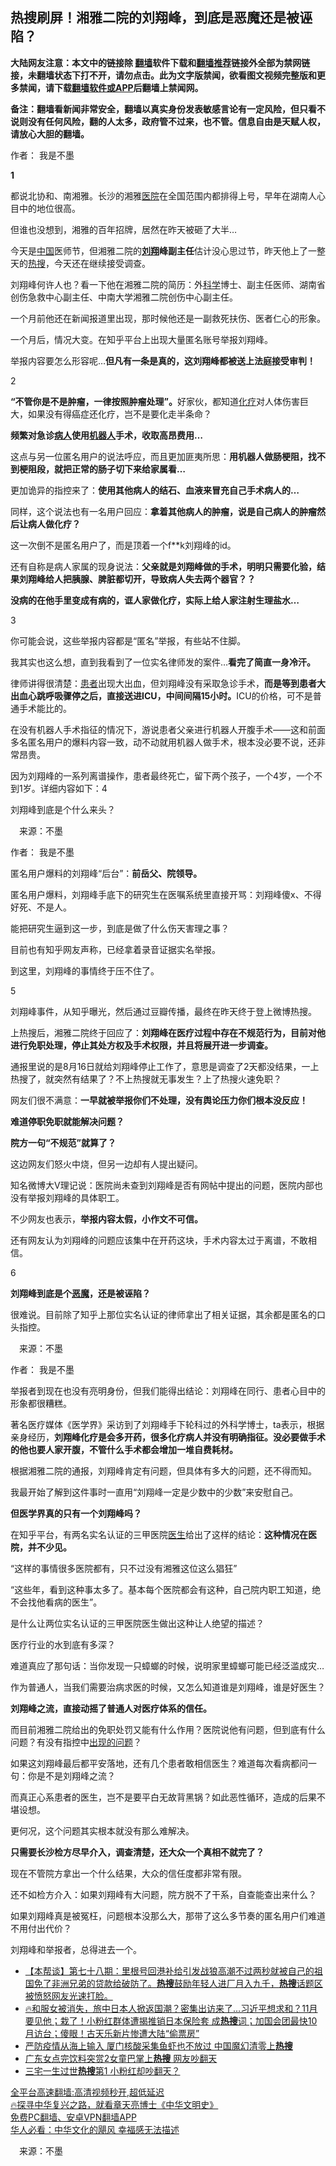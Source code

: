  <!-- 面包屑导航 --> <h2>热搜刷屏！湘雅二院的刘翔峰，到底是恶魔还是被诬陷？</h2> <p class="notice"><b>大陆网友注意：本文中的链接除 <a href="https://github.com/bannedbook/fanqiang" >翻墙</a>软件下载和<a href="https://github.com/killgcd/justmysocks/blob/master/README.md">翻墙推荐</a>链接外全部为禁网链接，未翻墙状态下打不开，请勿点击。此为文字版禁闻，欲看图文视频完整版和更多禁闻，请下载<a href="https://github.com/bannedbook/fanqiang">翻墙软件或APP</a>后翻墙上禁闻网。</p><p>备注：翻墙看新闻非常安全，翻墙以真实身份发表敏感言论有一定风险，但只看不说则没有任何风险，翻的人太多，政府管不过来，也不管。信息自由是天赋人权，请放心大胆的翻墙。</b></p>  <div class="entry"> <p>作者： 我是不墨</p> <p><strong>1</strong></p> <p>都说北协和、南湘雅。长沙的湘雅<a href="https://www.bannedbook.org/bnews/tag/%E5%8C%BB%E9%99%A2/" class="st_tag internal_tag" rel="tag" title="标签 医院 下的日志">医院</a>在全国范围内都排得上号，早年在湖南人心目中的地位很高。</p> <p>但谁也没想到，湘雅的百年招牌，居然在昨天被砸了大半…</p> <p>今天是<span class='wp_keywordlink_affiliate'><a href="https://www.bannedbook.org/" title="中国" target="_blank">中国</a></span>医师节，但湘雅二院的<strong><a href="https://www.bannedbook.org/bnews/tag/%e5%88%98%e7%bf%94/" class="st_tag internal_tag" rel="tag" title="标签 刘翔 下的日志">刘翔</a>峰副主任</strong>估计没心思过节，昨天他上了一整天的<a href="https://www.bannedbook.org/bnews/tag/%E7%83%AD%E6%90%9C/" class="st_tag internal_tag" rel="tag" title="标签 热搜 下的日志">热搜</a>，今天还在继续接受调查。</p> <p>刘翔峰何许人也？看一下他在湘雅二院的简历：外<span class='wp_keywordlink'><a href="https://www.bannedbook.org/forum11/topic309.html" title="禁片：“科学”的棍子" target="_blank">科学</a></span>博士、副主任医师、湖南省创伤急救中心副主任、中南大学湘雅二院创伤中心副主任。</p> <p>一个月前他还在新闻报道里出现，那时候他还是一副救死扶伤、医者仁心的形象。</p> <p>一个月后，情况大变。在知乎平台上出现大量匿名账号举报刘翔峰。</p> <p>举报内容要怎么形容呢…<strong>但凡有一条是真的，这刘翔峰都被送上法庭接受审判！</strong></p> <p>2</p> <p><strong>“不管你是不是肿瘤，一律按照肿瘤处理”。</strong>好家伙，都知道<a href="https://www.bannedbook.org/bnews/tag/%E5%8C%96%E7%96%97/" class="st_tag internal_tag" rel="tag" title="标签 化疗 下的日志">化疗</a>对人体伤害巨大，如果没有得癌症还化疗，岂不是要化走半条命？</p> <p><strong>频繁对急诊<a href="https://www.bannedbook.org/bnews/tag/%E7%97%85%E4%BA%BA/" class="st_tag internal_tag" rel="tag" title="标签 病人 下的日志">病人</a>使用<a href="https://www.bannedbook.org/bnews/tag/%e6%9c%ba%e5%99%a8%e4%ba%ba/" class="st_tag internal_tag" rel="tag" title="标签 机器人 下的日志">机器人</a>手术，收取高昂费用…</strong></p> <p>这点与另一位匿名用户的说法呼应，而且更加匪夷所思：<strong>用机器人做肠梗阻，找不到梗阻段，就把正常的肠子切下来给家属看…</strong></p> <p>更加诡异的指控来了：<strong>使用其他病人的结石、血液来冒充自己手术病人的…</strong></p> <p>同样，这个说法也有一名用户回应：<strong>拿着其他病人的肿瘤，说是自己病人的肿瘤然后让病人做化疗？</strong></p> <p>这一次倒不是匿名用户了，而是顶着一个f**k刘翔峰的id。</p> <p>还有自称是病人家属的现身说法：<strong>父亲就是刘翔峰做的手术，明明只需要化验，结果刘翔峰给人把胰腺、脾脏都切开，导致病人失去两个器官？？</strong></p> <p><strong>没病的在他手里变成有病的，诓人家做化疗，实际上给人家注射生理盐水…</strong></p>  <p>3</p> <p>你可能会说，这些举报内容都是“匿名”举报，有些站不住脚。</p> <p>我其实也这么想，直到我看到了一位实名律师发的案件…<strong>看完了简直一身冷汗。</strong></p> <p>律师讲得很清楚：<a href="https://www.bannedbook.org/bnews/tag/%E6%82%A3%E8%80%85/" class="st_tag internal_tag" rel="tag" title="标签 患者 下的日志">患者</a>出现大出血，但刘翔峰没有采取急诊手术，<strong>而是等到患者大出血心跳呼吸骤停之后，直接送进ICU，中间间隔15小时。</strong>ICU的价格，可不是普通手术能比的。</p> <p>在没有机器人手术指征的情况下，游说患者父亲进行机器人开腹手术——这和前面多名匿名用户的爆料内容一致，动不动就用机器人做手术，根本没必要不说，还非常昂贵。</p> <p>因为刘翔峰的一系列离谱操作，患者最终死亡，留下两个孩子，一个4岁，一个不到1岁。详细内容如下：4</p> <p>刘翔峰到底是个什么来头？</p> <p class="src-info">　来源：不墨 </p> <p>作者： 我是不墨</p> <p>匿名用户爆料的刘翔峰“后台”：<strong>前岳父、院领导。</strong></p> <p>匿名用户爆料，刘翔峰手底下的研究生在医嘱系统里直接开骂：刘翔峰傻x、不得好死、不是人。</p> <p>能把研究生逼到这一步，到底是做了什么伤天害理之事？</p> <p>目前也有知乎网友声称，已经拿着录音证据实名举报。</p> <p>到这里，刘翔峰的事情终于压不住了。</p> <p>5</p> <p>刘翔峰事件，从知乎曝光，然后通过豆瓣传播，最终在昨天终于登上微博热搜。</p> <p>上热搜后，湘雅二院终于回应了：<strong>刘翔峰在医疗过程中存在不规范行为，目前对他进行免职处理，停止其处方权及手术权限，并且将展开进一步调查。</strong></p> <p>通报里说的是8月16日就给刘翔峰停止工作了，意思是调查了2天都没结果，一上热搜了，就突然有结果了？不上热搜就无事发生？上了热搜火速免职？</p>  <p>网友们很不满意：<strong>一早就被举报你们不处理，没有舆论压力你们根本没反应！</strong></p> <p><strong>难道停职免职就能解决问题？</strong></p> <p><strong>院方一句“不规范”就算了？</strong></p> <p>这边网友们怒火中烧，但另一边却有人提出疑问。</p> <p>知名微博大V理记说：医院尚未查到刘翔峰是否有网帖中提出的问题，医院内部也没有举报刘翔峰的具体职工。</p> <p>不少网友也表示，<strong>举报内容太假，小作文不可信。</strong></p> <p>还有网友认为刘翔峰的问题应该集中在开药这块，手术内容太过于离谱，不敢相信。</p> <p>6</p> <p><strong>刘翔峰到底是个<a href="https://www.bannedbook.org/bnews/tag/%e6%81%b6%e9%ad%94/" class="st_tag internal_tag" rel="tag" title="标签 恶魔 下的日志">恶魔</a>，还是被诬陷？</strong></p> <p>很难说。目前除了知乎上那位实名认证的律师拿出了相关证据，其余都是匿名的口头指控。</p> <p class="src-info">　来源：不墨 </p> <p>作者： 我是不墨</p> <p>举报者到现在也没有亮明身份，但我们能得出结论：刘翔峰在同行、患者心目中的形象都很糟糕。</p> <p>著名医疗媒体《医学界》采访到了刘翔峰手下轮科过的外科学博士，ta表示，根据亲身经历，<strong>刘翔峰化疗是会多开药，很多化疗病人并没有明确指征。没必要做手术的他也要人家开腹，不管什么手术都会增加一堆自费耗材。</strong></p> <p>根据湘雅二院的通报，刘翔峰肯定有问题，但具体有多大的问题，还不得而知。</p> <p>我最开始了解到这件事时一直用“刘翔峰一定是少数中的少数”来安慰自己。</p> <p><strong>但医学界真的只有一个刘翔峰吗？</strong></p> <p>在知乎平台，有两名实名认证的三甲医院<a href="https://www.bannedbook.org/bnews/tag/%e5%8c%bb%e7%94%9f/" class="st_tag internal_tag" rel="tag" title="标签 医生 下的日志">医生</a>给出了这样的结论：<strong>这种情况在医院，并不少见。</strong></p>  <p>“这样的事情很多医院都有，只不过没有湘雅这位这么猖狂”</p> <p>“这些年，看到这种事太多了。基本每个医院都会有这种，自己院内职工知道，绝不会找他看病的医生”。</p> <p>是什么让两位实名认证的三甲医院医生做出这种让人绝望的描述？</p> <p>医疗行业的水到底有多深？</p> <p>难道真应了那句话：当你发现一只蟑螂的时候，说明家里蟑螂可能已经泛滥成灾…</p> <p>作为普通人，当我们需要治病求医的时候，又怎么知道谁是刘翔峰，谁是好医生？</p> <p><strong>刘翔峰之流，直接动摇了普通人对医疗体系的信任。</strong></p> <p>而目前湘雅二院给出的免职处罚又能有什么作用？医院说他有问题，但到底有什么问题？有没有指控中<span class='wp_keywordlink'><a href="https://www.bannedbook.org/forum11/topic335.html" title="禁片：发展中出现的问题，只能靠发展解决？" target="_blank">出现的问题</a></span>？</p> <p>如果这刘翔峰最后都平安落地，还有几个患者敢相信医生？难道每次看病都问一句：你是不是刘翔峰之流？</p> <p>而真正心系患者的医生，岂不是要平白无故背黑锅？如此恶性循环，造成的后果不堪设想。</p> <p>更何况，这个问题其实根本就没有那么难解决。</p> <p><strong>只需要长沙检方尽早介入，调查清楚，还大众一个真相不就完了？</strong></p> <p>现在不管院方拿出一个什么结果，大众的信任度都非常有限。</p> <p>还不如检方介入：如果刘翔峰有大问题，院方脱不了干系，自查能查出来什么？</p> <p>如果刘翔峰真是被冤枉，问题根本没那么大，那带了这么多节奏的匿名用户们难道不用付出代价？</p> <p>刘翔峰和举报者，总得进去一个。</p> <div id="taboola-mid-1"></div>  <ul class='op-related-articles' title='相关阅读'> <li><a href='https://www.bannedbook.org/bnews/bannedvideo/20220820/1773997.html' target='_blank'>【本帮谈】第七十八期：里根号回港补给引发战狼高潮不过两秒就被自己的祖国免了非洲兄弟的贷款给破防了。<b>热搜</b>鼓励年轻人进厂月入九千，<b>热搜</b>话题区被愤怒网友光速打脸。</a></li> <li><a href='https://www.bannedbook.org/bnews/bannedvideo/20220819/1773481.html' target='_blank'>🔥和服女被消失，旅中日本人掀返国潮？密集出访来了…习近平想求和？11月要见他；栽了！小粉红群体遭揭推销日本保险套 成<b>热搜</b>词；加国会团最快10月访台；傻眼！古天乐新片惨遭大陆“偷票房”</a></li> <li><a href='https://www.bannedbook.org/bnews/cbnews/20220818/1773147.html' target='_blank'>严防疫情从海上输入 厦门核酸采集鱼虾也不放过 中国魔幻清零上<b>热搜</b></a></li> <li><a href='https://www.bannedbook.org/bnews/cbnews/20220813/1771032.html' target='_blank'>广东女点完饮料突赏2女童巴掌上<b>热搜</b> 网友吵翻天</a></li> <li><a href='https://www.bannedbook.org/bnews/cnnews/20220810/1769581.html' target='_blank'>三宅一生过世<b>热搜</b>第1 小粉红却吵翻天？</a></li> </ul> <p class="texttj"> <a href="https://github.com/bannedbook/fanqiang/wiki/V2ray%E6%9C%BA%E5%9C%BA" target="_blank">全平台高速翻墙:高清视频秒开,超低延迟</a><br/> <a href="https://www.bannedbook.org/bnews/comments/20220808/1768773.html" target="_blank">🔥探寻中华复兴之路，就看章天亮博士《中华文明史》</a><br/> <a href="https://github.com/bannedbook/fanqiang/wiki/%E7%A6%81%E9%97%BB%E7%BD%91%E5%AE%89%E5%8D%93%E7%BF%BB%E5%A2%99%E6%96%B0%E9%97%BBAPP" target="_blank">免费PC翻墙、安卓VPN翻墙APP</a><br/> <a href="https://www.bannedbook.org/bnews/comments/20220220/1694796.html" target="_blank">华人必看：中华文化的飓风 幸福感无法描述</a> </p><p class="src-info">　来源：不墨 </p> <a name='sharetosocial'></a>  <div style="margin-bottom:5px;padding-bottom:5px;clear:both"> <div id="archive-pix-1" class="banner-ads"> <!-- AuctionX Display platform tag START --> <div id="27602x728x90x621x_ADSLOT1" clicktrack="%%CLICK_URL_ESC%%"></div>  <!-- AuctionX Display platform tag END --> </div> <div id="archive-pix-2" class="banner-ads"> <!-- AuctionX Display platform tag START --> <div id="27556x300x250x621x_ADSLOT1" clicktrack="%%CLICK_URL_ESC%%" style="margin:0 auto;text-align:center"></div>  <!-- AuctionX Display platform tag END --> </div> </div>  <div id="archive-pix-1" class="banner-ads"> <!-- AuctionX Display platform tag START --> <div id="27603x728x90x621x_ADSLOT1" clicktrack="%%CLICK_URL_ESC%%"></div>  <!-- AuctionX Display platform tag END --> </div> </div><!--END ENTRY--> 